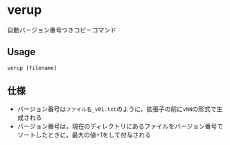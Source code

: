 # verup

自動バージョン番号つきコピーコマンド

## Usage
`verup [filename]`

## 仕様
- バージョン番号は`ファイル名_v01.txt`のように，拡張子の前に`vNN`の形式で生成される
- バージョン番号は，現在のディレクトリにあるファイルをバージョン番号でソートしたときに，最大の値+1をして付与される